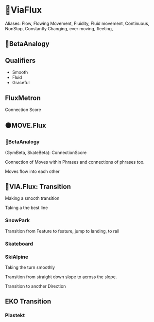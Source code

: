 # 🔻<via>ViaFlux</via>

Aliases: Flow, Flowing Movement, Fluidity, Fluid movement, Continuous, NonStop, Constantly Changing, ever moving, fleeting,

## 🔷<beta>BetaAnalogy</beta>

## Qualifiers

- Smooth
- Fluid
- Graceful

## FluxMetron

Connection Score

## 🟠<move>MOVE.Flux</move>

### 🔷<beta>BetaAnalogy</beta>

(GymBeta, SkateBeta): ConnectionScore

Connection of Moves within Phrases and connections of phrases too.

Moves flow into each other

## 🔻<via>VIA.Flux</via>: Transition

Making a smooth transition

Taking a the best line

### SnowPark

Transition from Feature to feature, jump to landing, to rail

### Skateboard

### SkiAlpine

Taking the turn smoothly

Transition from straight down slope to across the slope.

Transition to another Direction

## EKO Transition

### Plastekt

